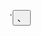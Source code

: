 `<button>、<datalist>、<fieldset>、<input>,<keygen>、<label>、
<legend>、<meter>、<optgroup>、<option>、<output>、<progress>、<select>、<textarea>`

1. # <form></form>
1.1 ### action
一个处理此表单信息的程序所在的URL。此值可以被 <button> 或者 <input> 元素中的 formaction 属性覆盖。
1.2 ### autocomplete HTML5
用于指示 input 元素是否能够拥有一个默认值，此默认值是由浏览器自动补全的。此设定可以被属于此表单的子元素的 autocomplete 属性覆盖。 可能的值有：
* off：在每一个用到的输入域里，用户必须显式的输入一个值，或者document 以它自己的方式提供自动补全；浏览器不会自动补全输入。
* on：浏览器能够根据用户之前在表单里输入的值自动补全。
1.3 ### enctype
当 method 属性值为 post 时，enctype 就是将表单的内容提交给服务器的 MIME 类型 。可能的取值有：
application/x-www-form-urlencoded：未指定属性时的默认值。
multipart/form-data：此值用于一个 type 属性设置为 "file" 的 <input> 元素。
text/plain：(HTML5)
此值可以被 <button> 或者 <input> 元素中的 formenctype 属性覆盖。
1.4 ### method
浏览器使用这种 HTTP 方式来提交 表单. 可能的值有：
post：指的是 HTTP POST 方法；表单数据会包含在表单体内然后发送给服务器.
get：指的是 HTTP GET 方法；表单数据会附加在 action 属性的URI中，并以 '?' 作为分隔符，然后这样得到的 URI 再发送给服务器。如果这样做（数据暴露在 URI 中）没什么副作用，或者表单仅包含ASCII字符时，再考虑使用这种方法吧。
dialog：Use when the form is inside a <dialog> element to close the dialog when submitted.
此值可以被 <button>、<input type="submit"> 或 <input type="image"> 元素中的 formmethod 属性覆盖。

1.5 ### name
表单的名称。在 HTML 4 中，此用法不被推荐（作为替代，应该使用id）。HTML5中，一个文档中的多个表单当中，name必须唯一而不仅仅是一个空字符串。
novalidate HTML5
此布尔类型的属性指的是提交时表单是否处于未验证状态。 如果此属性没有指定 (因此此 表单 是验证通过的)，此默认设置可以被属于此表单的 <button>、<input type="submit"> 或 <input type="image"> 元素中的 formnovalidate 属性覆盖。
1.6 ### target
一个名字或者说关键字，用来指示在提交表单之后，在哪里显示收到的回复. 在 HTML 4 里, 这是一个用于 frame 的名字/关键字. 在 HTML5 里，这是一个用于 browsing context 浏览器上下文 的名字/关键字（举例来说，标签页，窗口，或者行内 frame）。如下的关键字含有特别的含义：
 _self：在当前 HTML 4 或 HTML5 文档页面重新加载返回值。是默认值。译注：也就是说，如果此文档在一个frame中的话，self是在当前frame（document）中重新加载的，而不是整个页面（window）。
_blank：以新的 HTML 4 或 HTML5 文档窗口加载返回值。
_parent：在父级的 frame 中以 HTML 4 或 HTML 5 文档形式加载返回值，如果没有父级的frame，行为和_self一致。
_top：如果是 HTML 4 文档：清空当前文档，加载返回内容；HTML5：在当前文档的最高级内加载返回值，如果没有父级，和_self的行为一致。
iframename：返回值在指定 <iframe> 中显示。
HTML5：此值可以被 <button>、 <input type="submit"> 或 <input type="image"> 元素中的 formtarget 属性覆盖。

2. # <label></label>
2.1 ### for属性
for：可标记的 form 相关元素的 id ，在同一文档中作为label元素。
2.2 ### form属性
form：表示label元素关联的form元素（它的表单拥有者）。
